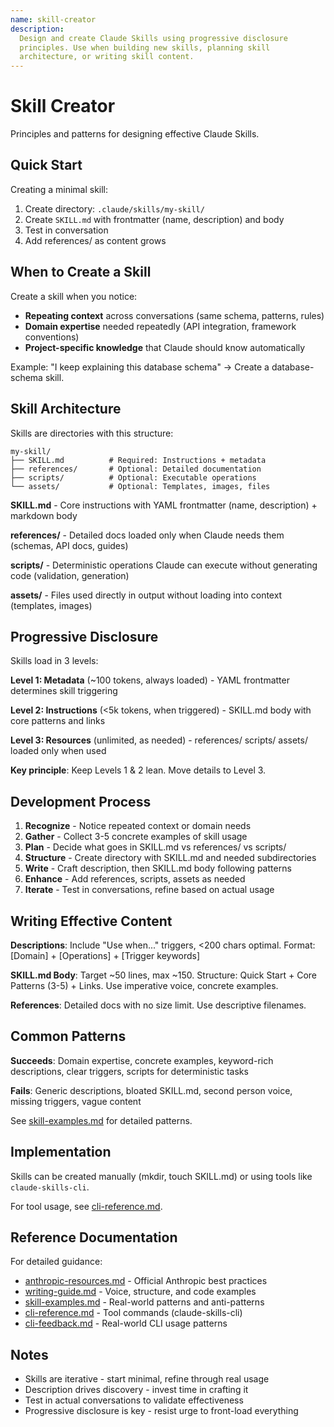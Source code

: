 ```yaml
---
name: skill-creator
description:
  Design and create Claude Skills using progressive disclosure
  principles. Use when building new skills, planning skill
  architecture, or writing skill content.
---
```


# Skill Creator

Principles and patterns for designing effective Claude Skills.

## Quick Start

Creating a minimal skill:

1. Create directory: `.claude/skills/my-skill/`
2. Create `SKILL.md` with frontmatter (name, description) and body
3. Test in conversation
4. Add references/ as content grows

## When to Create a Skill

Create a skill when you notice:

- **Repeating context** across conversations (same schema, patterns,
  rules)
- **Domain expertise** needed repeatedly (API integration, framework
  conventions)
- **Project-specific knowledge** that Claude should know automatically

Example: "I keep explaining this database schema" → Create a
database-schema skill.

## Skill Architecture

Skills are directories with this structure:

```
my-skill/
├── SKILL.md          # Required: Instructions + metadata
├── references/       # Optional: Detailed documentation
├── scripts/          # Optional: Executable operations
└── assets/           # Optional: Templates, images, files
```

**SKILL.md** - Core instructions with YAML frontmatter (name,
description) + markdown body

**references/** - Detailed docs loaded only when Claude needs them
(schemas, API docs, guides)

**scripts/** - Deterministic operations Claude can execute without
generating code (validation, generation)

**assets/** - Files used directly in output without loading into
context (templates, images)

## Progressive Disclosure

Skills load in 3 levels:

**Level 1: Metadata** (~100 tokens, always loaded) - YAML frontmatter
determines skill triggering

**Level 2: Instructions** (<5k tokens, when triggered) - SKILL.md body
with core patterns and links

**Level 3: Resources** (unlimited, as needed) - references/ scripts/
assets/ loaded only when used

**Key principle**: Keep Levels 1 & 2 lean. Move details to Level 3.

## Development Process

1. **Recognize** - Notice repeated context or domain needs
2. **Gather** - Collect 3-5 concrete examples of skill usage
3. **Plan** - Decide what goes in SKILL.md vs references/ vs scripts/
4. **Structure** - Create directory with SKILL.md and needed
   subdirectories
5. **Write** - Craft description, then SKILL.md body following
   patterns
6. **Enhance** - Add references, scripts, assets as needed
7. **Iterate** - Test in conversations, refine based on actual usage

## Writing Effective Content

**Descriptions**: Include "Use when..." triggers, <200 chars optimal.
Format: [Domain] + [Operations] + [Trigger keywords]

**SKILL.md Body**: Target ~50 lines, max ~150. Structure: Quick
Start + Core Patterns (3-5) + Links. Use imperative voice, concrete
examples.

**References**: Detailed docs with no size limit. Use descriptive
filenames.

## Common Patterns

**Succeeds**: Domain expertise, concrete examples, keyword-rich
descriptions, clear triggers, scripts for deterministic tasks

**Fails**: Generic descriptions, bloated SKILL.md, second person
voice, missing triggers, vague content

See [skill-examples.md](references/skill-examples.md) for detailed
patterns.

## Implementation

Skills can be created manually (mkdir, touch SKILL.md) or using tools
like `claude-skills-cli`.

For tool usage, see [cli-reference.md](references/cli-reference.md).

## Reference Documentation

For detailed guidance:

- [anthropic-resources.md](references/anthropic-resources.md) -
  Official Anthropic best practices
- [writing-guide.md](references/writing-guide.md) - Voice, structure,
  and code examples
- [skill-examples.md](references/skill-examples.md) - Real-world
  patterns and anti-patterns
- [cli-reference.md](references/cli-reference.md) - Tool commands
  (claude-skills-cli)
- [cli-feedback.md](references/cli-feedback.md) - Real-world CLI usage
  patterns

## Notes

- Skills are iterative - start minimal, refine through real usage
- Description drives discovery - invest time in crafting it
- Test in actual conversations to validate effectiveness
- Progressive disclosure is key - resist urge to front-load everything

<!--
PROGRESSIVE DISCLOSURE:
- This is Level 2 - principles and architecture only
- Tool-specific details are in references/
- Target: ~75 lines for optimal scannability
-->
